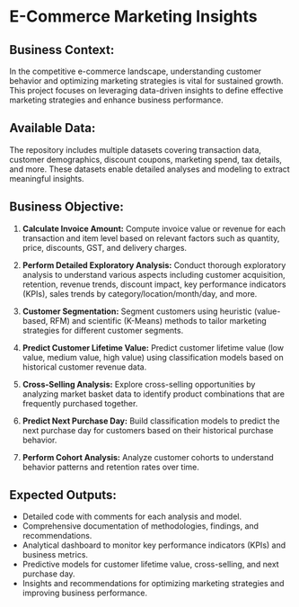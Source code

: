 # E-Commerce Marketing Insights

## Business Context:

In the competitive e-commerce landscape, understanding customer behavior and optimizing marketing strategies is vital for sustained growth. This project focuses on leveraging data-driven insights to define effective marketing strategies and enhance business performance.

## Available Data:

The repository includes multiple datasets covering transaction data, customer demographics, discount coupons, marketing spend, tax details, and more. These datasets enable detailed analyses and modeling to extract meaningful insights.

## Business Objective:

1. **Calculate Invoice Amount:** Compute invoice value or revenue for each transaction and item level based on relevant factors such as quantity, price, discounts, GST, and delivery charges.

2. **Perform Detailed Exploratory Analysis:** Conduct thorough exploratory analysis to understand various aspects including customer acquisition, retention, revenue trends, discount impact, key performance indicators (KPIs), sales trends by category/location/month/day, and more.

3. **Customer Segmentation:** Segment customers using heuristic (value-based, RFM) and scientific (K-Means) methods to tailor marketing strategies for different customer segments.

4. **Predict Customer Lifetime Value:** Predict customer lifetime value (low value, medium value, high value) using classification models based on historical customer revenue data.

5. **Cross-Selling Analysis:** Explore cross-selling opportunities by analyzing market basket data to identify product combinations that are frequently purchased together.

6. **Predict Next Purchase Day:** Build classification models to predict the next purchase day for customers based on their historical purchase behavior.

7. **Perform Cohort Analysis:** Analyze customer cohorts to understand behavior patterns and retention rates over time.

## Expected Outputs:

- Detailed code with comments for each analysis and model.
- Comprehensive documentation of methodologies, findings, and recommendations.
- Analytical dashboard to monitor key performance indicators (KPIs) and business metrics.
- Predictive models for customer lifetime value, cross-selling, and next purchase day.
- Insights and recommendations for optimizing marketing strategies and improving business performance.

